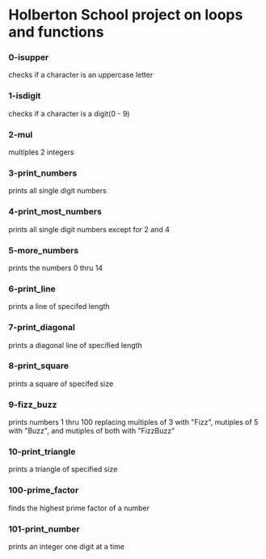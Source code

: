# Holberton School project on loops and functions

### 0-isupper
checks if a character is an uppercase letter
### 1-isdigit
checks if a character is a digit(0 - 9)
### 2-mul
multiples 2 integers
### 3-print_numbers
prints all single digit numbers
### 4-print_most_numbers
prints all single digit numbers except for 2 and 4
### 5-more_numbers
prints the numbers 0 thru 14
### 6-print_line
prints a line of specifed length
### 7-print_diagonal
prints a diagonal line of specified length
### 8-print_square
prints a square of specifed size
### 9-fizz_buzz
prints numbers 1 thru 100 replacing multiples of 3 with "Fizz", mutiples of 5 with "Buzz", and mutiples of both with "FizzBuzz"
### 10-print_triangle
prints a triangle of specified size
### 100-prime_factor
finds the highest prime factor of a number
### 101-print_number
prints an integer one digit at a time
